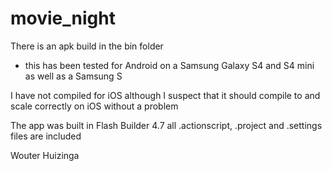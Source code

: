 # movie_night

There is an apk build in the bin folder 
- this has been tested for Android on a Samsung Galaxy S4 and S4 mini as well as a Samsung S

I have not compiled for iOS although I suspect that it should compile to and scale correctly on iOS without a problem

The app was built in Flash Builder 4.7 all .actionscript, .project and .settings files are included

Wouter Huizinga
